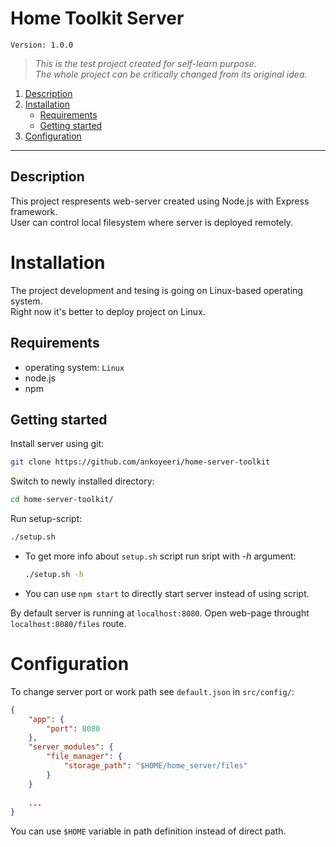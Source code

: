# Home Toolkit Server
`Version: 1.0.0`

>_This is the test project created for self-learn purpose._   
_The whole project can be critically changed from its original idea._


1. [Description](#description)
2. [Installation](#installation)
    * [Requirements](#requirements)
    * [Getting started](#getting-started)
3. [Configuration](#configuration)

---

## Description
This project respresents web-server created using Node.js with Express framework.   
User can control local filesystem where server is deployed remotely.


# Installation
The project development and tesing is going on Linux-based operating system.   
Right now it's better to deploy project on Linux.


## Requirements
* operating system: `Linux`
* node.js
* npm


## Getting started
Install server using git:

```bash
git clone https://github.com/ankoyeeri/home-server-toolkit
```

Switch to newly installed directory:

```bash
cd home-server-toolkit/
```

Run setup-script:
```bash
./setup.sh
```

* To get more info about `setup.sh` script run sript with _-h_ argument:

    ```bash
    ./setup.sh -h
    ```
* You can use `npm start` to directly start server instead of using script.


By default server is running at `localhost:8080`. Open web-page throught `localhost:8080/files` route.



# Configuration
To change server port or work path see `default.json` in `src/config/`:
```json
{
    "app": {
        "port": 8080
    },
    "server_modules": {
        "file_manager": {
            "storage_path": "$HOME/home_server/files"
        }
    }
    
    ...
}
```
You can use `$HOME` variable in path definition instead of direct path.